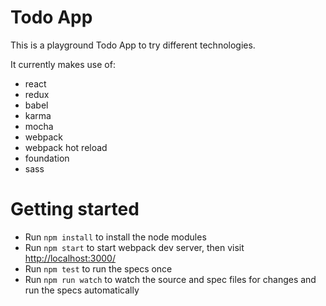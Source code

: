 # Todo App

This is a playground Todo App to try different technologies.

It currently makes use of:

* react
* redux
* babel
* karma
* mocha
* webpack
* webpack hot reload
* foundation
* sass

# Getting started

* Run `npm install` to install the node modules
* Run `npm start` to start webpack dev server, then visit <http://localhost:3000/>
* Run `npm test` to run the specs once
* Run `npm run watch` to watch the source and spec files for changes and run the specs automatically
